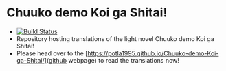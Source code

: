 # Chuuko demo Koi ga Shitai!

+ [![Build Status](https://travis-ci.org/Potla1995/Chuuko-demo-Koi-ga-Shitai.svg?branch=master)](https://travis-ci.org/Potla1995/Chuuko-demo-Koi-ga-Shitai)
+ Repository hosting translations of the light novel Chuuko demo Koi ga Shitai!
+ Please head over to the [https://potla1995.github.io/Chuuko-demo-Koi-ga-Shitai/](github webpage) to read the translations now!
